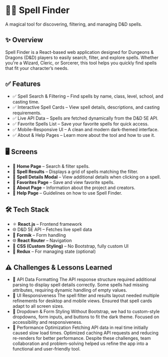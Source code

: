 # 🧙‍♂️ Spell Finder
A magical tool for discovering, filtering, and managing D&D spells.

## ✨ Overview
Spell Finder is a React-based web application designed for Dungeons & Dragons (D&D) players to easily search, filter, and explore spells. Whether you're a Wizard, Cleric, or Sorcerer, this tool helps you quickly find spells that fit your character’s needs.

## ✅ Features
- ✅ Spell Search & Filtering – Find spells by name, class, level, school, and casting time.
- ✅ Interactive Spell Cards – View spell details, descriptions, and casting requirements.
- ✅ Live API Data – Spells are fetched dynamically from the D&D 5E API.
- ✅ Favorite Spells List – Save your favorite spells for quick access.
- ✅ Mobile-Responsive UI – A clean and modern dark-themed interface.
- ✅ About & Help Pages – Learn more about the tool and how to use it.

## 🖥 Screens
- 📌 **Home Page** – Search & filter spells.
- 📌 **Spell Results** – Displays a grid of spells matching the filter.
- 📌 **Spell Details Modal** – View additional details when clicking on a spell.
- 📌 **Favorites Page** – Save and view favorite spells.
- 📌 **About Page** – Information about the project and creators.
- 📌 **Help Page** – Guidelines on how to use Spell Finder.

## 🛠 Tech Stack
- ⚛️ **React.js** – Frontend framework
- 🌐 D&D 5E API – Fetches live spell data
- 📝 **Formik** – Form handling
- 🌐 **React Router** – Navigation
- 🎨 **CSS (Custom Styling)** – No Bootstrap, fully custom UI
- 🔄 **Redux** – For managing state (optional)

## ⚠️ Challenges & Lessons Learned
- 🛑 API Data Formatting
The API response structure required additional parsing to display spell details correctly.
Some spells had missing attributes, requiring dynamic handling of empty values.
- 📱 UI Responsiveness
The spell filter and results layout needed multiple refinements for desktop and mobile views.
Ensured that spell cards adapt to all screen sizes.
- 🎨 Dropdown & Form Styling
Without Bootstrap, we had to custom-style dropdowns, form inputs, and buttons to fit the dark theme.
Focused on accessibility and responsiveness.
- 🚀 Performance Optimization
Fetching API data in real time initially caused slow load times.
Optimized caching API requests and reducing re-renders for better performance.
Despite these challenges, team collaboration and problem-solving helped us refine the app into a functional and user-friendly tool.

